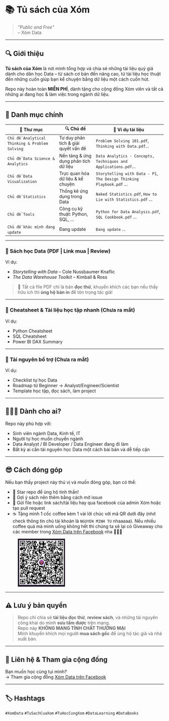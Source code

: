 
# 📚 Tủ sách của Xóm

> *"Public and Free"*  
> – Xóm Data

---

## 🔍 Giới thiệu

**Tủ sách của Xóm** là nơi mình tổng hợp và chia sẻ những tài liệu quý giá dành cho dân học Data – từ sách cơ bản đến nâng cao, từ tài liệu học thuật đến những cuốn giúp bạn kể chuyện bằng dữ liệu một cách cuốn hút.

Repo này hoàn toàn **MIỄN PHÍ**, dành tặng cho cộng đồng Xóm viên và tất cả những ai đang học & làm việc trong ngành dữ liệu.

---

## 📂 Danh mục chính

| 📁 Thư mục | 🔍 Chủ đề | 📄 Ví dụ tài liệu |
|-----------|-----------|------------------|
| `Chủ đề Analytical Thinking & Problem Solving` | Tư duy phân tích & giải quyết vấn đề | `Problem Solving 101.pdf`, `Thinking with Data.pdf`... |
| `Chủ đề Data Science & Analytics` | Nền tảng & ứng dụng phân tích dữ liệu | `Data Analytics - Concepts, Techniques and Applications.pdf`... |
| `Chủ đề Data Visualization` | Trực quan hóa dữ liệu & kể chuyện | `Storytelling with Data - P1`, `The Design Thinking Playbook.pdf` ...|
| `Chủ đề Statistics` | Thống kê ứng dụng trong Data | `Naked Statistics.pdf`, `How to Lie with Statistics.pdf` ...|
| `Chủ đề Tools` | Công cụ kỹ thuật: Python, SQL, ... | `Python for Data Analysis.pdf`, `SQL Cookbook.pdf` ... |
| `Chủ đề khác mình đang update` | Đang update | `Đang update` ...|

---

### 📘 Sách học Data (PDF | Link mua | Review)
Ví dụ:
- *Storytelling with Data* – Cole Nussbaumer Knaflic
- *The Data Warehouse Toolkit* – Kimball & Ross

> 🔎 Tất cả file PDF chỉ là bản **đọc thử**, khuyến khích các bạn nếu thấy hữu ích thì **ủng hộ bản in** để tôn trọng tác giả!

---

### 🧾 Cheatsheet & Tài liệu học tập nhanh (Chưa ra mắt)
Ví dụ:
- Python Cheatsheet
- SQL Cheatsheet
- Power BI DAX Summary

---

### 🧰 Tài nguyên bổ trợ (Chưa ra mắt)
Ví dụ:
- Checklist tự học Data
- Roadmap từ Beginner → Analyst/Engineer/Scientist
- Template học tập, đọc sách, làm project

---

## 🧑‍🤝‍🧑 Dành cho ai?

Repo này phù hợp với:
- Sinh viên ngành Data, Kinh tế, IT
- Người tự học muốn chuyển ngành
- Data Analyst / BI Developer / Data Engineer đang đi làm
- Bất kỳ ai cần tài nguyên học Data một cách bài bản và dễ tiếp cận

---

## 😎 Cách đóng góp

Nếu bạn thấy project này thú vị và muốn đóng góp, bạn có thể:
- 🌟 Star repo để ủng hộ tinh thần!
- 🧠 Gợi ý sách nên thêm bằng cách mở issue
- 📩 Gửi file hoặc link sách/tài liệu hay qua facebook của admin Xóm hoặc tạo pull request
- ☕ Tặng mình 1 cốc coffee kèm 1 vài lời chúc với mã QR dưới đây (nhớ check thông tin chủ tài khoản là `NGUYEN MINH TU` nhaaaaa). Nếu nhiều coffee quá mà mình uống không hết thì chúng ta sẽ lại có Giveaway cho các member trong [Xóm Data trên Facebook](https://www.facebook.com/groups/xomdata) nha 🤣🤣🤣

<img src='imgs/buy_me_a_coffee.png' width=150 style="margin-left:40px;">

---

## ⚠️ Lưu ý bản quyền

> Repo chỉ chia sẻ **tài liệu đọc thử**, **review sách**, và những tài nguyên công khai do mình **sưu tầm được** trên mạng.  
> Repo này **KHÔNG MANG TÍNH CHẤT THƯƠNG MẠI**  
> Mình khuyến khích mọi người **mua sách gốc** để ủng hộ tác giả và nhà xuất bản.

---

## 💬 Liên hệ & Tham gia cộng đồng

Bạn muốn học cùng tụi mình?  
→ Tham gia cộng đồng [Xóm Data trên Facebook](https://www.facebook.com/groups/xomdata)

---

## 🏷 Hashtags

`#XomData` `#TuSachCuaXom` `#TuHocCungXom` `#DataLearning` `#DataBooks`
